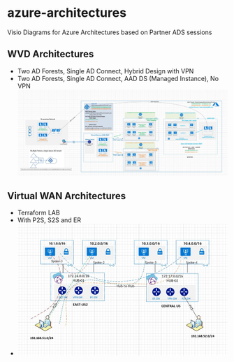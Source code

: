 # azure-architectures

Visio Diagrams for Azure Architectures based on Partner ADS sessions


## WVD Architectures

- Two AD Forests, Single AD Connect, Hybrid Design with VPN
- Two AD Forests, Single AD Connect, AAD DS (Managed Instance), No VPN
 ![alt text for image](images/wvd-hld.JPG)

## Virtual WAN Architectures

- Terraform LAB
- With P2S, S2S and ER
- ![alt text for image](images/vwan-terraform.JPG)